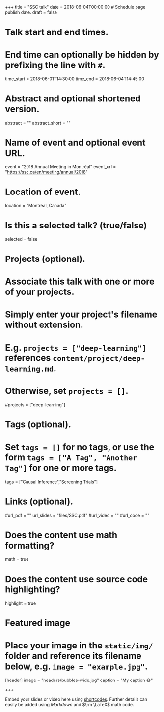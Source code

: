 +++
title = "SSC talk"
date = 2018-06-04T00:00:00  # Schedule page publish date.
draft = false

# Talk start and end times.
#   End time can optionally be hidden by prefixing the line with `#`.
time_start = 2018-06-01T14:30:00
time_end = 2018-06-04T14:45:00

# Abstract and optional shortened version.
abstract = ""
abstract_short = ""

# Name of event and optional event URL.
event = "2018 Annual Meeting in Montréal"
event_url = "https://ssc.ca/en/meeting/annual/2018"

# Location of event.
location = "Montréal, Canada"

# Is this a selected talk? (true/false)
selected = false

# Projects (optional).
#   Associate this talk with one or more of your projects.
#   Simply enter your project's filename without extension.
#   E.g. `projects = ["deep-learning"]` references `content/project/deep-learning.md`.
#   Otherwise, set `projects = []`.
#projects = ["deep-learning"]

# Tags (optional).
#   Set `tags = []` for no tags, or use the form `tags = ["A Tag", "Another Tag"]` for one or more tags.
tags = ["Causal Inference","Screening Trials"]

# Links (optional).
#url_pdf = ""
url_slides = "files/SSC.pdf"
#url_video = ""
#url_code = ""

# Does the content use math formatting?
math = true

# Does the content use source code highlighting?
highlight = true

# Featured image
# Place your image in the `static/img/` folder and reference its filename below, e.g. `image = "example.jpg"`.
[header]
image = "headers/bubbles-wide.jpg"
caption = "My caption :smile:"

+++

Embed your slides or video here using [shortcodes](https://sourcethemes.com/academic/post/writing-markdown-latex/). Further details can easily be added using *Markdown* and $\rm \LaTeX$ math code.

